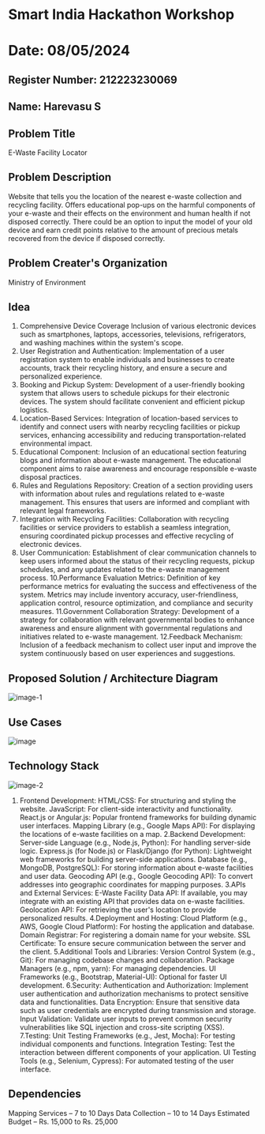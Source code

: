 # Smart India Hackathon Workshop
# Date: 08/05/2024
## Register Number: 212223230069
## Name: Harevasu S
## Problem Title
E-Waste Facility Locator
## Problem Description
Website that tells you the location of the nearest e-waste collection and recycling facility. Offers educational pop-ups on the harmful components of your e-waste and their effects on the environment and human health if not disposed correctly. There could be an option to input the model of your old device and earn credit points relative to the amount of precious metals recovered from the device if disposed correctly.
## Problem Creater's Organization
Ministry of Environment

## Idea
1. Comprehensive Device Coverage
        Inclusion of various electronic devices such as smartphones, laptops, accessories, televisions, refrigerators, and washing machines within the system's scope. 
2. User Registration and Authentication:
       Implementation of a user registration system to enable individuals and businesses to create accounts, track their recycling history, and ensure a secure and personalized experience. 
3. Booking and Pickup System: 
       Development of a user-friendly booking system that allows users to schedule pickups for their electronic devices. The system should facilitate convenient and efficient pickup logistics. 
4. Location-Based Services: 
        Integration of location-based services to identify and connect users with nearby recycling facilities or pickup services, enhancing accessibility and reducing transportation-related environmental impact. 
5. Educational Component: 
       Inclusion of an educational section featuring blogs and information about e-waste management. The educational component aims to raise awareness and encourage responsible e-waste disposal practices. 
6. Rules and Regulations Repository: 
      Creation of a section providing users with information about rules and regulations related to e-waste management. This ensures that users are informed and compliant with relevant legal frameworks. 
8. Integration with Recycling Facilities: 
      Collaboration with recycling facilities or service providers to establish a seamless integration, ensuring coordinated pickup processes and effective recycling of electronic devices. 
9. User Communication: 
       Establishment of clear communication channels to keep users informed about the status of their recycling requests, pickup schedules, and any updates related to the e-waste management process. 
10.Performance Evaluation Metrics: 
     Definition of key performance metrics for evaluating the success and effectiveness of the system. Metrics may include inventory accuracy, user-friendliness, application control, resource optimization, and compliance and security measures.
11.Government Collaboration Strategy:
     Development of a strategy for collaboration with relevant governmental bodies to enhance awareness and ensure alignment with governmental regulations and initiatives related to e-waste management. 
12.Feedback Mechanism: 
      Inclusion of a feedback mechanism to collect user input and improve the system continuously based on user experiences and suggestions. 
## Proposed Solution / Architecture Diagram
![image-1](https://github.com/Harevasu/SIHPS/assets/147985044/78a4f504-ea28-4427-8aa6-6b4ce08c196e)

## Use Cases
![image](https://github.com/Harevasu/SIHPS/assets/147985044/fb683732-9167-4c85-81e1-490775fe13d8)

## Technology Stack
![image-2](https://github.com/Harevasu/SIHPS/assets/147985044/203a7df5-f41c-4f02-9688-1db7f34e32b6)


1. Frontend Development:
HTML/CSS: For structuring and styling the website.
JavaScript: For client-side interactivity and functionality.
React.js or Angular.js: Popular frontend frameworks for building dynamic user interfaces.
Mapping Library (e.g., Google Maps API): For displaying the locations of e-waste facilities on a map.
2.Backend Development:
Server-side Language (e.g., Node.js, Python): For handling server-side logic.
Express.js (for Node.js) or Flask/Django (for Python): Lightweight web frameworks for building server-side applications.
Database (e.g., MongoDB, PostgreSQL): For storing information about e-waste facilities and user data.
Geocoding API (e.g., Google Geocoding API): To convert addresses into geographic coordinates for mapping purposes.
3.APIs and External Services:
E-Waste Facility Data API: If available, you may integrate with an existing API that provides data on e-waste facilities.
Geolocation API: For retrieving the user's location to provide personalized results.
4.Deployment and Hosting:
Cloud Platform (e.g., AWS, Google Cloud Platform): For hosting the application and database.
Domain Registrar: For registering a domain name for your website.
SSL Certificate: To ensure secure communication between the server and the client.
5.Additional Tools and Libraries:
Version Control System (e.g., Git): For managing codebase changes and collaboration.
Package Managers (e.g., npm, yarn): For managing dependencies.
UI Frameworks (e.g., Bootstrap, Material-UI): Optional for faster UI development.
6.Security:
Authentication and Authorization: Implement user authentication and authorization mechanisms to protect sensitive data and functionalities.
Data Encryption: Ensure that sensitive data such as user credentials are encrypted during transmission and storage.
Input Validation: Validate user inputs to prevent common security vulnerabilities like SQL injection and cross-site scripting (XSS).
7.Testing:
Unit Testing Frameworks (e.g., Jest, Mocha): For testing individual components and functions.
Integration Testing: Test the interaction between different components of your application.
UI Testing Tools (e.g., Selenium, Cypress): For automated testing of the user interface.
## Dependencies
Mapping Services – 7 to 10 Days
Data Collection – 10 to 14 Days
Estimated Budget – Rs. 15,000 to Rs. 25,000
